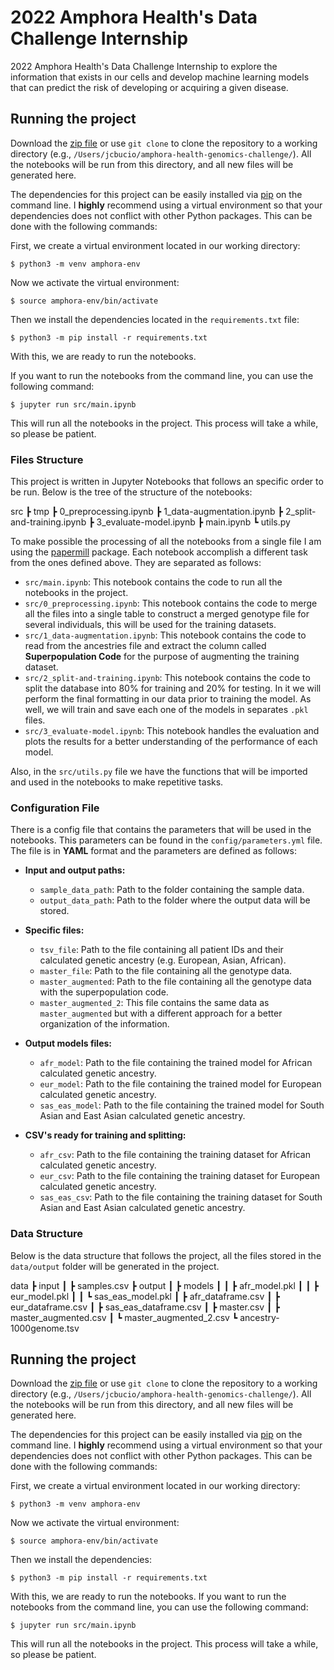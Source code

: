 # 2022 Amphora Health's Data Challenge Internship

2022 Amphora Health's Data Challenge Internship to explore the information that exists in our cells and develop machine learning models that can predict the risk of developing or acquiring a given disease.

## Running the project
Download the [zip file](https://github.com/JCBucio/amphora-health-genomics-challenge/archive/refs/heads/main.zip) or use `git clone` to clone the repository to a working directory (e.g., `/Users/jcbucio/amphora-health-genomics-challenge/`). All the notebooks will be run from this directory, and all new files will be generated here.

The dependencies for this project can be easily installed via [pip](https://pypi.org/project/pip/) on the command line. I **highly** recommend using a virtual environment so that your dependencies does not conflict with other Python packages.
This can be done with the following commands:

First, we create a virtual environment located in our working directory:
```
$ python3 -m venv amphora-env
```

Now we activate the virtual environment:
```
$ source amphora-env/bin/activate
```

Then we install the dependencies located in the `requirements.txt` file:
```
$ python3 -m pip install -r requirements.txt
```
With this, we are ready to run the notebooks.

If you want to run the notebooks from the command line, you can use the following command:
```
$ jupyter run src/main.ipynb
```
This will run all the notebooks in the project. This process will take a while, so please be patient.

### Files Structure

This project is written in Jupyter Notebooks that follows an specific order to be run. Below is the tree of the structure of the notebooks:

src
 ┣ tmp
 ┣ 0_preprocessing.ipynb
 ┣ 1_data-augmentation.ipynb
 ┣ 2_split-and-training.ipynb
 ┣ 3_evaluate-model.ipynb
 ┣ main.ipynb
 ┗ utils.py

To make possible the processing of all the notebooks from a single file I am using the [papermill](https://papermill.readthedocs.io/en/latest/) package. Each notebook accomplish a different task from the ones defined above. They are separated as follows:

- `src/main.ipynb`: This notebook contains the code to run all the notebooks in the project.
- `src/0_preprocessing.ipynb`: This notebook contains the code to merge all the files into a single table to construct a merged genotype file for several individuals, this will be used for the training datasets.
- `src/1_data-augmentation.ipynb`: This notebook contains the code to read from the ancestries file and extract the column called **Superpopulation Code** for the purpose of augmenting the training dataset.
- `src/2_split-and-training.ipynb`: This notebook contains the code to split the database into 80% for training and 20% for testing. In it we will perform the final formatting in our data prior to training the model. As well, we will train and save each one of the models in separates `.pkl` files.
- `src/3_evaluate-model.ipynb`: This notebook handles the evaluation and plots the results for a better understanding of the performance of each model.

Also, in the `src/utils.py` file we have the functions that will be imported and used in the notebooks to make repetitive tasks.

### Configuration File

There is a config file that contains the parameters that will be used in the notebooks. This parameters can be found in the `config/parameters.yml` file. The file is in **YAML** format and the parameters are defined as follows:

- **Input and output paths:**
    - `sample_data_path`: Path to the folder containing the sample data.
    - `output_data_path`: Path to the folder where the output data will be stored.

- **Specific files:**
    - `tsv_file`: Path to the file containing all patient IDs and their calculated genetic ancestry (e.g. European, Asian, African).
    - `master_file`: Path to the file containing all the genotype data.
    - `master_augmented`: Path to the file containing all the genotype data with the superpopulation code.
    - `master_augmented_2`: This file contains the same data as `master_augmented` but with a different approach for a better organization of the information.

- **Output models files:**
    - `afr_model`: Path to the file containing the trained model for African calculated genetic ancestry.
    - `eur_model`: Path to the file containing the trained model for European calculated genetic ancestry.
    - `sas_eas_model`: Path to the file containing the trained model for South Asian and East Asian calculated genetic ancestry.

- **CSV's ready for training and splitting:**
    - `afr_csv`: Path to the file containing the training dataset for African calculated genetic ancestry.
    - `eur_csv`: Path to the file containing the training dataset for European calculated genetic ancestry.
    - `sas_eas_csv`: Path to the file containing the training dataset for South Asian and East Asian calculated genetic ancestry.

### Data Structure

Below is the data structure that follows the project, all the files stored in the `data/output` folder will be generated in the project.

data
 ┣ input
 ┃ ┣ samples.csv
 ┣ output
 ┃ ┣ models
 ┃ ┃ ┣ afr_model.pkl
 ┃ ┃ ┣ eur_model.pkl
 ┃ ┃ ┗ sas_eas_model.pkl
 ┃ ┣ afr_dataframe.csv
 ┃ ┣ eur_dataframe.csv
 ┃ ┣ sas_eas_dataframe.csv
 ┃ ┣ master.csv
 ┃ ┣ master_augmented.csv
 ┃ ┗ master_augmented_2.csv
 ┗ ancestry-1000genome.tsv

## Running the project
Download the [zip file](https://github.com/JCBucio/amphora-health-genomics-challenge/archive/refs/heads/main.zip) or use `git clone` to clone the repository to a working directory (e.g., `/Users/jcbucio/amphora-health-genomics-challenge/`). All the notebooks will be run from this directory, and all new files will be generated here.

The dependencies for this project can be easily installed via [pip](https://pypi.org/project/pip/) on the command line. I **highly** recommend using a virtual environment so that your dependencies does not conflict with other Python packages.
This can be done with the following commands:

First, we create a virtual environment located in our working directory:
```
$ python3 -m venv amphora-env
```

Now we activate the virtual environment:
```
$ source amphora-env/bin/activate
```

Then we install the dependencies:
```
$ python3 -m pip install -r requirements.txt
```

With this, we are ready to run the notebooks.
If you want to run the notebooks from the command line, you can use the following command:
```
$ jupyter run src/main.ipynb
```
This will run all the notebooks in the project. This process will take a while, so please be patient.